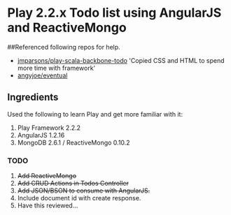# Play 2.2.x Todo list using AngularJS and ReactiveMongo

##Referenced following repos for help.
* [jmparsons/play-scala-backbone-todo](https://github.com/jmparsons/play-scala-backbone-todo) 'Copied CSS and HTML to spend more time with framework'
* [angyjoe/eventual](https://github.com/angyjoe/eventual)

## Ingredients
Used the following to learn Play and get more familiar with it:

1. Play Framework 2.2.2
2. AngularJS 1.2.16
3. MongoDB 2.6.1 / ReactiveMongo 0.10.2

### TODO

1. ~~Add ReactiveMongo~~
2. ~~Add CRUD Actions in Todos Controller~~
3. ~~Add JSON/BSON to consume with AngularJS.~~
4. Include document id with create response.
5. Have this reviewed...